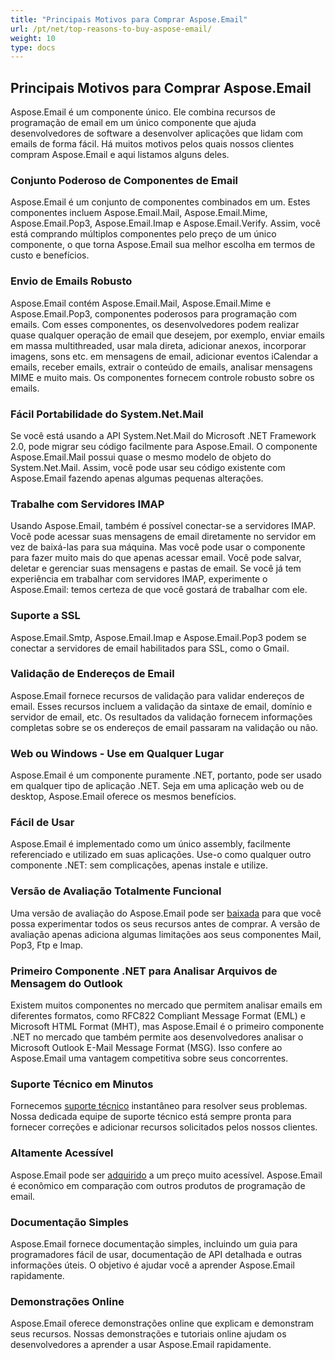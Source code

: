 ```yaml
---
title: "Principais Motivos para Comprar Aspose.Email"
url: /pt/net/top-reasons-to-buy-aspose-email/
weight: 10
type: docs
---
```


## **Principais Motivos para Comprar Aspose.Email**
Aspose.Email é um componente único. Ele combina recursos de programação de email em um único componente que ajuda desenvolvedores de software a desenvolver aplicações que lidam com emails de forma fácil. Há muitos motivos pelos quais nossos clientes compram Aspose.Email e aqui listamos alguns deles.
### **Conjunto Poderoso de Componentes de Email**
Aspose.Email é um conjunto de componentes combinados em um. Estes componentes incluem Aspose.Email.Mail, Aspose.Email.Mime, Aspose.Email.Pop3, Aspose.Email.Imap e Aspose.Email.Verify. Assim, você está comprando múltiplos componentes pelo preço de um único componente, o que torna Aspose.Email sua melhor escolha em termos de custo e benefícios.
### **Envio de Emails Robusto**
Aspose.Email contém Aspose.Email.Mail, Aspose.Email.Mime e Aspose.Email.Pop3, componentes poderosos para programação com emails. Com esses componentes, os desenvolvedores podem realizar quase qualquer operação de email que desejem, por exemplo, enviar emails em massa multithreaded, usar mala direta, adicionar anexos, incorporar imagens, sons etc. em mensagens de email, adicionar eventos iCalendar a emails, receber emails, extrair o conteúdo de emails, analisar mensagens MIME e muito mais. Os componentes fornecem controle robusto sobre os emails.
### **Fácil Portabilidade do System.Net.Mail**
Se você está usando a API System.Net.Mail do Microsoft .NET Framework 2.0, pode migrar seu código facilmente para Aspose.Email. O componente Aspose.Email.Mail possui quase o mesmo modelo de objeto do System.Net.Mail. Assim, você pode usar seu código existente com Aspose.Email fazendo apenas algumas pequenas alterações.
### **Trabalhe com Servidores IMAP**
Usando Aspose.Email, também é possível conectar-se a servidores IMAP. Você pode acessar suas mensagens de email diretamente no servidor em vez de baixá-las para sua máquina. Mas você pode usar o componente para fazer muito mais do que apenas acessar email. Você pode salvar, deletar e gerenciar suas mensagens e pastas de email. Se você já tem experiência em trabalhar com servidores IMAP, experimente o Aspose.Email: temos certeza de que você gostará de trabalhar com ele.
### **Suporte a SSL**
Aspose.Email.Smtp, Aspose.Email.Imap e Aspose.Email.Pop3 podem se conectar a servidores de email habilitados para SSL, como o Gmail.
### **Validação de Endereços de Email**
Aspose.Email fornece recursos de validação para validar endereços de email. Esses recursos incluem a validação da sintaxe de email, domínio e servidor de email, etc. Os resultados da validação fornecem informações completas sobre se os endereços de email passaram na validação ou não.
### **Web ou Windows - Use em Qualquer Lugar**
Aspose.Email é um componente puramente .NET, portanto, pode ser usado em qualquer tipo de aplicação .NET. Seja em uma aplicação web ou de desktop, Aspose.Email oferece os mesmos benefícios.
### **Fácil de Usar**
Aspose.Email é implementado como um único assembly, facilmente referenciado e utilizado em suas aplicações. Use-o como qualquer outro componente .NET: sem complicações, apenas instale e utilize.
### **Versão de Avaliação Totalmente Funcional**
Uma versão de avaliação do Aspose.Email pode ser [baixada](http://www.aspose.com/community/files/51/.net-components/aspose.email-for-.net/default.aspx) para que você possa experimentar todos os seus recursos antes de comprar. A versão de avaliação apenas adiciona algumas limitações aos seus componentes Mail, Pop3, Ftp e Imap.
### **Primeiro Componente .NET para Analisar Arquivos de Mensagem do Outlook**
Existem muitos componentes no mercado que permitem analisar emails em diferentes formatos, como RFC822 Compliant Message Format (EML) e Microsoft HTML Format (MHT), mas Aspose.Email é o primeiro componente .NET no mercado que também permite aos desenvolvedores analisar o Microsoft Outlook E-Mail Message Format (MSG). Isso confere ao Aspose.Email uma vantagem competitiva sobre seus concorrentes.
### **Suporte Técnico em Minutos**
Fornecemos [suporte técnico](http://www.aspose.com/community/forums/aspose.email-product-family/188/showforum.aspx) instantâneo para resolver seus problemas. Nossa dedicada equipe de suporte técnico está sempre pronta para fornecer correções e adicionar recursos solicitados pelos nossos clientes.
### **Altamente Acessível**
Aspose.Email pode ser [adquirido](http://www.aspose.com/purchase/default.aspx) a um preço muito acessível. Aspose.Email é econômico em comparação com outros produtos de programação de email.
### **Documentação Simples**
Aspose.Email fornece documentação simples, incluindo um guia para programadores fácil de usar, documentação de API detalhada e outras informações úteis. O objetivo é ajudar você a aprender Aspose.Email rapidamente.
### **Demonstrações Online**
Aspose.Email oferece demonstrações online que explicam e demonstram seus recursos. Nossas demonstrações e tutoriais online ajudam os desenvolvedores a aprender a usar Aspose.Email rapidamente.